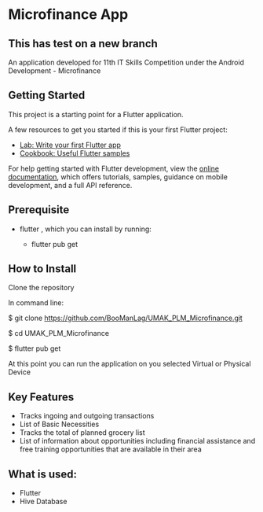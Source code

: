 # Microfinance App 
## This has test on a new branch

An application developed for 11th IT Skills Competition under the Android Development - Microfinance

## Getting Started

This project is a starting point for a Flutter application.

A few resources to get you started if this is your first Flutter project:

- [Lab: Write your first Flutter app](https://docs.flutter.dev/get-started/codelab)
- [Cookbook: Useful Flutter samples](https://docs.flutter.dev/cookbook)

For help getting started with Flutter development, view the
[online documentation](https://docs.flutter.dev/), which offers tutorials,
samples, guidance on mobile development, and a full API reference.

## Prerequisite

 - flutter , which you can install by running:
 
    - flutter pub get

## How to Install

Clone the repository

In command line:

$ git clone https://github.com/BooManLag/UMAK_PLM_Microfinance.git

$ cd UMAK_PLM_Microfinance

$ flutter pub get

At this point you can run the application on you selected Virtual or Physical Device

## Key Features
 - Tracks ingoing and outgoing transactions
 - List of Basic Necessities
 - Tracks the total of planned grocery list
 - List of information about opportunities including financial assistance and free training opportunities that are available in their area

## What is used:
 - Flutter
 - Hive Database
